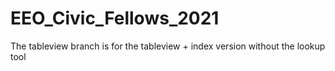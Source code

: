 # EEO_Civic_Fellows_2021

The tableview branch is for the tableview + index version without the lookup tool
